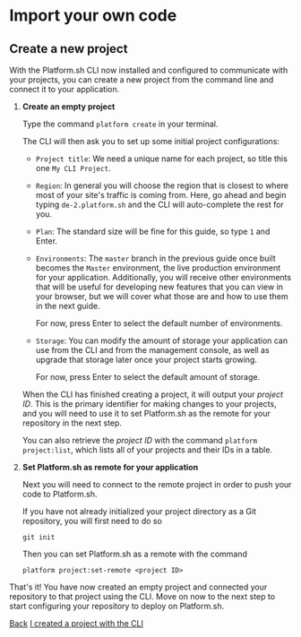 # Import your own code

## Create a new project

With the Platform.sh CLI now installed and configured to communicate with your projects, you can create a new project from the command line and connect it to your application.

<asciinema-player src="/videos/asciinema/project-create.cast" preload=1></asciinema-player>

1. **Create an empty project**

    Type the command `platform create` in your terminal.

    The CLI will then ask you to set up some initial project configurations:

    * `Project title`: We need a unique name for each project, so title this one `My CLI Project`.

    * `Region`: In general you will choose the region that is closest to where most of your site's traffic is coming from. Here, go ahead and begin typing `de-2.platform.sh` and the CLI will auto-complete the rest for you.

    * `Plan`: The standard size will be fine for this guide, so type `1` and Enter.

    * `Environments`: The `master` branch in the previous guide once built becomes the `Master` environment, the live production environment for your application. Additionally, you will receive other environments that will be useful for developing new features that you can view in your browser, but we will cover what those are and how to use them in the next guide.

       For now, press Enter to select the default number of environments.

    * `Storage`: You can modify the amount of storage your application can use from the CLI and from the management console, as well as upgrade that storage later once your project starts growing.

       For now, press Enter to select the default amount of storage.

    When the CLI has finished creating a project, it will output your *project ID*. This is the primary identifier for making changes to your projects, and you will need to use it to set Platform.sh as the remote for your repository in the next step.

    You can also retrieve the *project ID* with the command `platform project:list`, which lists all of your projects and their IDs in a table.

2. **Set Platform.sh as remote for your application**

    Next you will need to connect to the remote project in order to push your code to Platform.sh.

    If you have not already initialized your project directory as a Git repository, you will first need to do so
    ```
    git init
    ```

    Then you can set Platform.sh as a remote with the command
    ```
    platform project:set-remote <project ID>
    ```

That's it! You have now created an empty project and connected your repository to that project using the CLI. Move on now to the next step to start configuring your repository to deploy on Platform.sh.

<div class="buttons">
  <a href="#" class="prev-link button-link">Back</a>
  <a href="#" class="next-link button-link">I created a project with the CLI</a>
</div>
